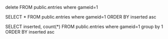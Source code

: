 

delete FROM public.entries where gameid=1

SELECT *  FROM public.entries where gameid=1
ORDER BY inserted asc

SELECT inserted, count(*) FROM public.entries where gameid=1
group by 1 ORDER BY inserted asc
